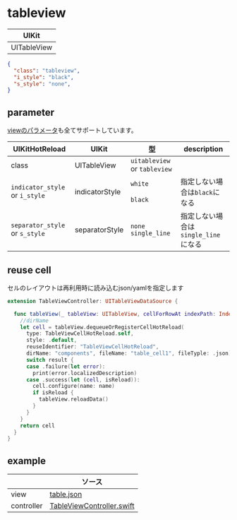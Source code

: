 # tableview

| UIKit |
| ---- |
| UITableView |

```json
{
  "class": "tableview",
  "i_style": "black",
  "s_style": "none",
}
```

## parameter

[viewのパラメータ](2-2.view.md#parameter)も全てサポートしています。

|  UIKitHotReload | UIKit  | 型 | description |
| ---- | ---- | ---- | ---- |
| class | UITableView | `uitableview` or `tableview` | |
| `indicator_style` or `i_style` | indicatorStyle | `white` <br><br> `black`| 指定しない場合は`black`になる |
| `separator_style` or `s_style` | separatorStyle | `none` <br> `single_line` | 指定しない場合は`single_line`になる |

## reuse cell
セルのレイアウトは再利用時に読み込むjson/yamlを指定します


```swift
extension TableViewController: UITableViewDataSource {

  func tableView(_ tableView: UITableView, cellForRowAt indexPath: IndexPath) -> UITableViewCell {
    //dirName
    let cell = tableView.dequeueOrRegisterCellHotReload(
      type: TableViewCellHotReload.self,
      style: .default,
      reuseIdentifier: "TableViewCellHotReload",
      dirName: "components", fileName: "table_cell1", fileTyple: .json) { (result) in
      switch result {
      case .failure(let error):
        print(error.localizedDescription)
      case .success(let (cell, isReload)):
        cell.configure(name: name)
        if isReload {
          tableView.reloadData()
        }
      }
    }
    return cell
  }
}
```

## example

| | ソース |
| ---- | ---- | 
| view | [table.json](../Example/UIKitHotReload/views/table.json) |
| controller | [TableViewController.swift](../Example/UIKitHotReload/ViewController/TableViewController.swift) |